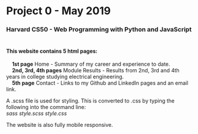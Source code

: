# Project 0 - May 2019

<h3>Harvard CS50  - Web Programming with Python and JavaScript</br></br></h3>

<h4>This website contains 5 html pages:</h4>

&nbsp;&nbsp;&nbsp;&nbsp;<b>1st page</b> Home - Summary of my career and experience to date.</br>
&nbsp;&nbsp;&nbsp;&nbsp;<b>2nd, 3rd, 4th pages</b> Module Results - Results from 2nd, 3rd and 4th years in college studying electrical engineering.</br>
&nbsp;&nbsp;&nbsp;&nbsp;<b>5th page</b> Contact - Links to my Github and LinkedIn pages and an email link.</br>


A .scss file is used for styling. This is converted to .css by typing the following into the command line:</br>
<em>sass style.scss style.css</em></br>

The website is also fully mobile responsive.
